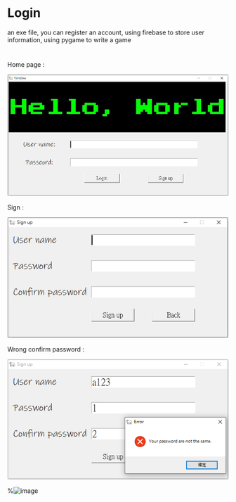 # Login

an exe file, you can register an account, using firebase to store user information, using pygame to write a game
#
Home page : 

![image](https://github.com/muscleee/Login/blob/master/picture/home.PNG)

Sign : 

![image](https://github.com/muscleee/Login/blob/master/picture/sign.PNG)

Wrong confirm password :

![image](https://github.com/muscleee/Login/blob/master/picture/signWrong.PNG)



%![image]()
